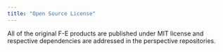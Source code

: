 ```yaml
---
title: "Open Source License"
---
```


All of the original F-E products are published under MIT license and respective dependencies are addressed in the perspective repositories.